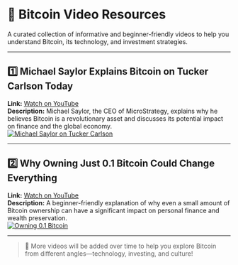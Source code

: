 # 🎥 Bitcoin Video Resources

A curated collection of informative and beginner-friendly videos to help you understand Bitcoin, its technology, and investment strategies.  

---

## 1️⃣ Michael Saylor Explains Bitcoin on Tucker Carlson Today
**Link:** [Watch on YouTube](https://www.youtube.com/watch?v=wdJFeSY8UVk&pp=ygUdbWljaGFlbCBzYXlsb3IgdHVja2VyIGNhcmxzb24%3D)  
**Description:** Michael Saylor, the CEO of MicroStrategy, explains why he believes Bitcoin is a revolutionary asset and discusses its potential impact on finance and the global economy.  
[![Michael Saylor on Tucker Carlson](https://img.youtube.com/vi/wdJFeSY8UVk/0.jpg)](https://www.youtube.com/watch?v=wdJFeSY8UVk&pp=ygUdbWljaGFlbCBzYXlsb3IgdHVja2VyIGNhcmxzb24%3D)

---

## 2️⃣ Why Owning Just 0.1 Bitcoin Could Change Everything
**Link:** [Watch on YouTube](https://www.youtube.com/watch?v=1lqua_KL8Ss)  
**Description:** A beginner-friendly explanation of why even a small amount of Bitcoin ownership can have a significant impact on personal finance and wealth preservation.  
[![Owning 0.1 Bitcoin](https://img.youtube.com/vi/1lqua_KL8Ss/0.jpg)](https://www.youtube.com/watch?v=1lqua_KL8Ss)

---

> 📌 More videos will be added over time to help you explore Bitcoin from different angles—technology, investing, and culture!
